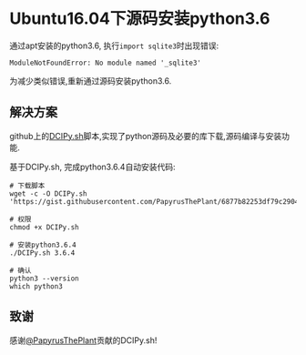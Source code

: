 # Ubuntu16.04下源码安装python3.6

通过apt安装的python3.6, 执行`import sqlite3`时出现错误:

```
ModuleNotFoundError: No module named '_sqlite3'
```

为减少类似错误,重新通过源码安装python3.6.

## 解决方案

github上的[DCIPy.sh](https://gist.github.com/PapyrusThePlant/6877b82253df79c290416a5200c018d6)脚本,实现了python源码及必要的库下载,源码编译与安装功能.

基于DCIPy.sh, 完成python3.6.4自动安装代码:

```
# 下载脚本
wget -c -O DCIPy.sh 'https://gist.githubusercontent.com/PapyrusThePlant/6877b82253df79c290416a5200c018d6/raw/d8294369f13cd79e93499fde1085073aa29fa06d/DCIPy.sh'

# 权限
chmod +x DCIPy.sh

# 安装python3.6.4
./DCIPy.sh 3.6.4

# 确认
python3 --version
which python3
```

## 致谢
感谢[@PapyrusThePlant](https://gist.github.com/PapyrusThePlant/6877b82253df79c290416a5200c018d6)贡献的DCIPy.sh!


